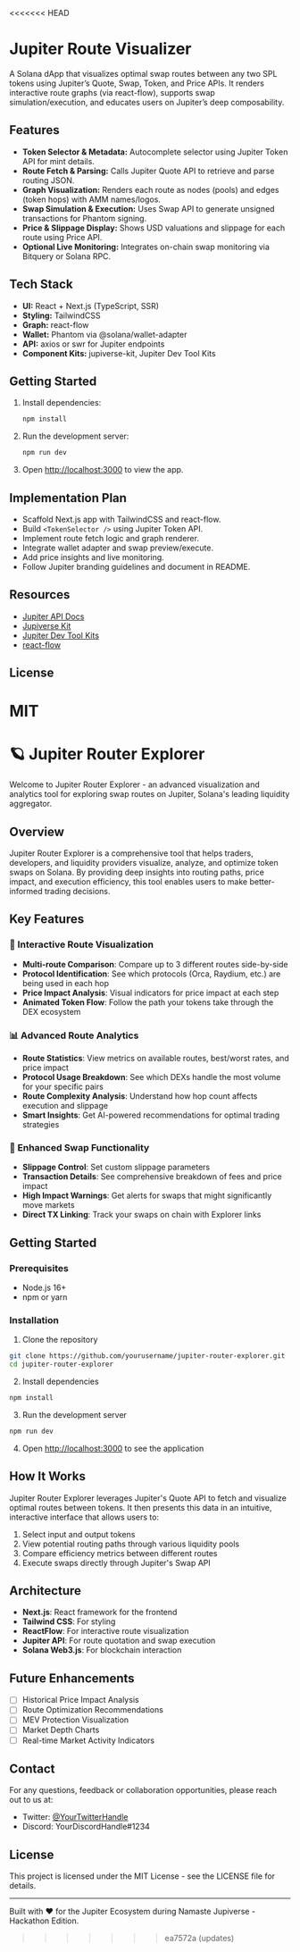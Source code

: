 <<<<<<< HEAD
# Jupiter Route Visualizer

A Solana dApp that visualizes optimal swap routes between any two SPL tokens using Jupiter’s Quote, Swap, Token, and Price APIs. It renders interactive route graphs (via react-flow), supports swap simulation/execution, and educates users on Jupiter’s deep composability.

## Features

- **Token Selector & Metadata:** Autocomplete selector using Jupiter Token API for mint details.
- **Route Fetch & Parsing:** Calls Jupiter Quote API to retrieve and parse routing JSON.
- **Graph Visualization:** Renders each route as nodes (pools) and edges (token hops) with AMM names/logos.
- **Swap Simulation & Execution:** Uses Swap API to generate unsigned transactions for Phantom signing.
- **Price & Slippage Display:** Shows USD valuations and slippage for each route using Price API.
- **Optional Live Monitoring:** Integrates on-chain swap monitoring via Bitquery or Solana RPC.

## Tech Stack

- **UI:** React + Next.js (TypeScript, SSR)
- **Styling:** TailwindCSS
- **Graph:** react-flow
- **Wallet:** Phantom via @solana/wallet-adapter
- **API:** axios or swr for Jupiter endpoints
- **Component Kits:** jupiverse-kit, Jupiter Dev Tool Kits

## Getting Started

1. Install dependencies:
   ```bash
   npm install
   ```
2. Run the development server:
   ```bash
   npm run dev
   ```
3. Open [http://localhost:3000](http://localhost:3000) to view the app.

## Implementation Plan

- Scaffold Next.js app with TailwindCSS and react-flow.
- Build `<TokenSelector />` using Jupiter Token API.
- Implement route fetch logic and graph renderer.
- Integrate wallet adapter and swap preview/execute.
- Add price insights and live monitoring.
- Follow Jupiter branding guidelines and document in README.

## Resources

- [Jupiter API Docs](https://dev.jup.ag/)
- [Jupiverse Kit](https://github.com/jup-ag/jupiverse-kit)
- [Jupiter Dev Tool Kits](https://dev.jup.ag/tools)
- [react-flow](https://reactflow.dev/)

## License

MIT
=======
# 🪐 Jupiter Router Explorer

Welcome to Jupiter Router Explorer - an advanced visualization and analytics tool for exploring swap routes on Jupiter, Solana's leading liquidity aggregator.

## Overview

Jupiter Router Explorer is a comprehensive tool that helps traders, developers, and liquidity providers visualize, analyze, and optimize token swaps on Solana. By providing deep insights into routing paths, price impact, and execution efficiency, this tool enables users to make better-informed trading decisions.

## Key Features

### 🔄 Interactive Route Visualization
- **Multi-route Comparison**: Compare up to 3 different routes side-by-side
- **Protocol Identification**: See which protocols (Orca, Raydium, etc.) are being used in each hop
- **Price Impact Analysis**: Visual indicators for price impact at each step
- **Animated Token Flow**: Follow the path your tokens take through the DEX ecosystem

### 📊 Advanced Route Analytics
- **Route Statistics**: View metrics on available routes, best/worst rates, and price impact
- **Protocol Usage Breakdown**: See which DEXs handle the most volume for your specific pairs
- **Route Complexity Analysis**: Understand how hop count affects execution and slippage
- **Smart Insights**: Get AI-powered recommendations for optimal trading strategies

### 💱 Enhanced Swap Functionality
- **Slippage Control**: Set custom slippage parameters
- **Transaction Details**: See comprehensive breakdown of fees and price impact
- **High Impact Warnings**: Get alerts for swaps that might significantly move markets
- **Direct TX Linking**: Track your swaps on chain with Explorer links

## Getting Started

### Prerequisites
- Node.js 16+ 
- npm or yarn

### Installation

1. Clone the repository
```bash
git clone https://github.com/yourusername/jupiter-router-explorer.git
cd jupiter-router-explorer
```

2. Install dependencies
```bash
npm install
```

3. Run the development server
```bash
npm run dev
```

4. Open [http://localhost:3000](http://localhost:3000) to see the application

## How It Works

Jupiter Router Explorer leverages Jupiter's Quote API to fetch and visualize optimal routes between tokens. It then presents this data in an intuitive, interactive interface that allows users to:

1. Select input and output tokens
2. View potential routing paths through various liquidity pools
3. Compare efficiency metrics between different routes
4. Execute swaps directly through Jupiter's Swap API

## Architecture

- **Next.js**: React framework for the frontend
- **Tailwind CSS**: For styling
- **ReactFlow**: For interactive route visualization
- **Jupiter API**: For route quotation and swap execution
- **Solana Web3.js**: For blockchain interaction

## Future Enhancements

- [ ] Historical Price Impact Analysis
- [ ] Route Optimization Recommendations
- [ ] MEV Protection Visualization
- [ ] Market Depth Charts
- [ ] Real-time Market Activity Indicators

## Contact

For any questions, feedback or collaboration opportunities, please reach out to us at:
- Twitter: [@YourTwitterHandle](https://twitter.com/yourtwitterhandle)
- Discord: YourDiscordHandle#1234

## License

This project is licensed under the MIT License - see the LICENSE file for details.

---

Built with ❤️ for the Jupiter Ecosystem during Namaste Jupiverse - Hackathon Edition.
>>>>>>> ea7572a (updates)
